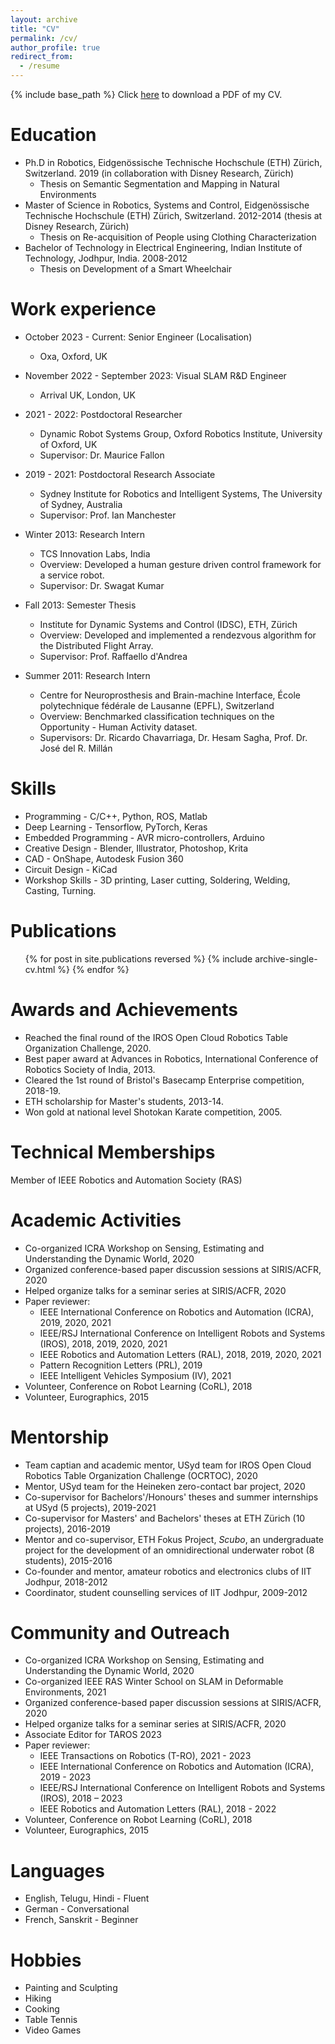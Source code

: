 ```yaml
---
layout: archive
title: "CV"
permalink: /cv/
author_profile: true
redirect_from:
  - /resume
---
```


{% include base_path %}
Click [here](../files/SundaraTejaswiDigumarti_CV.pdf) to download a PDF of my CV.

Education
======
* Ph.D in Robotics, Eidgenössische Technische Hochschule (ETH) Zürich, Switzerland. 2019 (in collaboration with Disney Research, Zürich)
  * Thesis on Semantic Segmentation and Mapping in Natural Environments
* Master of Science in Robotics, Systems and Control, Eidgenössische Technische Hochschule (ETH) Zürich, Switzerland. 2012-2014 (thesis at Disney Research, Zürich)
  * Thesis on Re-acquisition of People using Clothing Characterization
* Bachelor of Technology in Electrical Engineering, Indian Institute of Technology, Jodhpur, India. 2008-2012
  * Thesis on Development of a Smart Wheelchair  

Work experience
======
* October 2023 - Current: Senior Engineer (Localisation)
  * Oxa, Oxford, UK

* November 2022 - September 2023: Visual SLAM R&D Engineer  
  * Arrival UK, London, UK

* 2021 - 2022: Postdoctoral Researcher
  * Dynamic Robot Systems Group, Oxford Robotics Institute, University of Oxford, UK
  * Supervisor: Dr. Maurice Fallon
  
* 2019 - 2021: Postdoctoral Research Associate
  * Sydney Institute for Robotics and Intelligent Systems, The University of Sydney, Australia
  * Supervisor: Prof. Ian Manchester

* Winter 2013: Research Intern
  * TCS Innovation Labs, India
  * Overview: Developed a human gesture driven control framework for a service robot.
  * Supervisor: Dr. Swagat Kumar

* Fall 2013: Semester Thesis  
  * Institute for Dynamic Systems and Control (IDSC), ETH, Zürich  
  * Overview: Developed and implemented a rendezvous algorithm for the Distributed Flight Array.  
  * Supervisor: Prof. Raffaello d'Andrea  

* Summer 2011: Research Intern
  * Centre for Neuroprosthesis and Brain-machine Interface, École polytechnique fédérale de Lausanne (EPFL), Switzerland
  * Overview: Benchmarked classification techniques on the Opportunity - Human Activity dataset.
  * Supervisors: Dr. Ricardo Chavarriaga, Dr. Hesam Sagha, Prof. Dr. José del R. Millán
  
Skills
======
* Programming - C/C++, Python, ROS, Matlab
* Deep Learning - Tensorflow, PyTorch, Keras
* Embedded Programming - AVR micro-controllers, Arduino
* Creative Design - Blender, Illustrator, Photoshop, Krita
* CAD - OnShape, Autodesk Fusion 360
* Circuit Design - KiCad
* Workshop Skills - 3D printing, Laser cutting, Soldering, Welding, Casting, Turning. 

Publications
======
  <ul>{% for post in site.publications reversed %}
    {% include archive-single-cv.html %}
  {% endfor %}</ul>

Awards and Achievements
======
* Reached the final round of the IROS Open Cloud Robotics Table Organization Challenge, 2020.  
* Best paper award at Advances in Robotics, International Conference of Robotics Society of India, 2013.  
* Cleared the 1st round of Bristol's Basecamp Enterprise competition, 2018-19.  
* ETH scholarship for Master's students, 2013-14.  
* Won gold at national level Shotokan Karate competition, 2005.  
  
Technical Memberships
======
Member of IEEE Robotics and Automation Society (RAS)

Academic Activities
======
* Co-organized ICRA Workshop on Sensing, Estimating and Understanding the Dynamic World, 2020  
* Organized conference-based paper discussion sessions at SIRIS/ACFR, 2020  
* Helped organize talks for a seminar series at SIRIS/ACFR, 2020  
* Paper reviewer:  
  * IEEE International Conference on Robotics and Automation (ICRA), 2019, 2020, 2021  
  * IEEE/RSJ International Conference on Intelligent Robots and Systems (IROS), 2018, 2019, 2020, 2021  
  * IEEE Robotics and Automation Letters (RAL), 2018, 2019, 2020, 2021  
  * Pattern Recognition Letters (PRL), 2019  
  * IEEE Intelligent Vehicles Symposium (IV), 2021  
* Volunteer, Conference on Robot Learning (CoRL), 2018  
* Volunteer, Eurographics, 2015  

Mentorship
======
* Team captian and academic mentor, USyd team for IROS Open Cloud Robotics Table Organization Challenge (OCRTOC), 2020  
* Mentor, USyd team for the Heineken zero-contact bar project, 2020  
* Co-supervisor for Bachelors'/Honours' theses and summer internships at USyd (5 projects), 2019-2021  
* Co-supervisor for Masters' and Bachelors' theses at ETH Zürich (10 projects), 2016-2019  
* Mentor and co-supervisor, ETH Fokus Project, *Scubo*, an undergraduate project for the development of an omnidirectional underwater robot (8 students), 2015-2016  
* Co-founder and mentor, amateur robotics and electronics clubs of IIT Jodhpur, 2018-2012  
* Coordinator, student counselling services of IIT Jodhpur, 2009-2012  

Community and Outreach
======
* Co-organized ICRA Workshop on Sensing, Estimating and Understanding the Dynamic World, 2020
* Co-organized IEEE RAS Winter School on SLAM in Deformable Environments, 2021
* Organized conference-based paper discussion sessions at SIRIS/ACFR, 2020
* Helped organize talks for a seminar series at SIRIS/ACFR, 2020
* Associate Editor for TAROS 2023
* Paper reviewer:
  * IEEE Transactions on Robotics (T-RO), 2021 - 2023
  * IEEE International Conference on Robotics and Automation (ICRA), 2019 - 2023
  * IEEE/RSJ International Conference on Intelligent Robots and Systems (IROS), 2018 – 2023
  * IEEE Robotics and Automation Letters (RAL), 2018 - 2022
* Volunteer, Conference on Robot Learning (CoRL), 2018
* Volunteer, Eurographics, 2015

Languages
======
* English, Telugu, Hindi - Fluent
* German - Conversational
* French, Sanskrit - Beginner
  
Hobbies
======
* Painting and Sculpting
* Hiking
* Cooking
* Table Tennis
* Video Games
